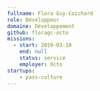 ```yaml
---
fullname: Flora Guy-Coichard
role: Développeur
domaine: Développement
github: floragc-octo
missions:
  - start: 2019-03-10
    end: null
    status: service
    employer: Octo
startups:
    - pass-culture
---
```

